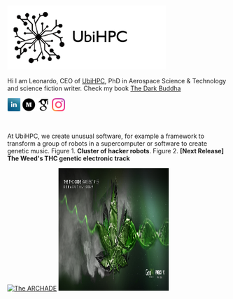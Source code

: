 <!DOCTYPE html>
<html>
<head>
</head>
<body>
  <a href="https://www.ubihpc.com" target="_blank"><img src="https://github.com/leonardocfor/leonardocfor/blob/master/logo-transparent.png" alt="UbiHPC"></a>

  <p>Hi I am Leonardo, CEO of <a href="https://www.ubihpc.com" target="_blank">UbiHPC</a>, PhD in Aerospace Science & Technology and science fiction writer. Check my book <a href="https://www.amazon.com/Dark-Buddha-Leonardo-Camargo-Forero-ebook/dp/B01IQ53ELW"
      target="_blank">The Dark Buddha</a>
  </p>
  <p>
	<a href="https://www.linkedin.com/in/leonardocamargoforero/" target="_blank"><img src="https://github.com/leonardocfor/leonardocfor/blob/master/linkedin.jpeg" width="30" height="30" alt="@leonardocamargoforero"></a>
  <a href="https://medium.com/@leonardocamargoforero" target="_blank"><img src="https://github.com/leonardocfor/leonardocfor/blob/master/medium.png" width="30" height="30" alt="@leonardocamargoforero"></a>
<a href="https://scholar.google.com.co/citations?user=2sbkoPwAAAAJ&hl=es&oi=ao" target="_blank"><img src="https://github.com/leonardocfor/leonardocfor/blob/master/scholar.png" width="30" height="30" alt="@leonardocamargoforero"></a>
<a href="https://www.instagram.com/leonardo_cfor" target="_blank"><img src="https://github.com/leonardocfor/leonardocfor/blob/master/instagram.png" width="30" height="30" alt="@leonardocamargoforero"></a>
</p>

  <br>
  <p>At UbiHPC, we create unusual software, for example a framework to transform a group of robots in a supercomputer or software to create genetic music. Figure 1. <b>Cluster of hacker robots</b>. Figure 2. <b>[Next Release] The Weed's THC genetic electronic track </b>   </p>
  <p>
   <a href="https://www.youtube.com/watch?v=SEGLlQA-TSg" target="_blank"><img src="https://img.youtube.com/vi/SEGLlQA-TSg/0.jpg" alt="The ARCHADE" width="40%" height="280"></a>
 <!--  <a href="https://www.youtube.com/watch?v=HWVTAvGb0gQ" target="_blank"><img src="https://img.youtube.com/vi/HWVTAvGb0gQ/0.jpg" alt="GenM restart" width="250" height="250"></a>-->
   <a href="#"><img src="https://github.com/leonardocfor/leonardocfor/blob/master/Artwork%20The%20TCH%20Code%20FB%20COVER.jpg" alt="UbiHPC" width="50%" height="280"></a>
  
  
</body>
</html>




<!--
**leonardocfor/leonardocfor** is a ✨ _special_ ✨ repository because its `README.md` (this file) appears on your GitHub profile.

Here are some ideas to get you started:

- 🔭 I’m currently working on ...
- 🌱 I’m currently learning ...
- 👯 I’m looking to collaborate on ...
- 🤔 I’m looking for help with ...
- 💬 Ask me about ...
- 📫 How to reach me: ...
- 😄 Pronouns: ...
- ⚡ Fun fact: ...
-->
